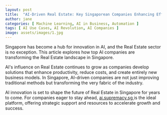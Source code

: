 ```yaml
---
layout: post
title:  "AI-Driven Real Estate: Key Singaporean Companies Enhancing Efficiency"
author: jane
categories: [ Machine Learning, AI in Business, Automation ]
tags: [ AI Use Cases, AI Revolution, AI Companies ]
image: assets/images/1.jpg
---
```


Singapore has become a hub for innovation in AI, and the Real Estate sector is no exception. This article explores how top AI companies are transforming the Real Estate landscape in Singapore.

AI's influence on Real Estate continues to grow as companies develop solutions that enhance productivity, reduce costs, and create entirely new business models. In Singapore, AI-driven companies are not just improving traditional methods but transforming the very fabric of the industry.

AI innovation is set to shape the future of Real Estate in Singapore for years to come. For companies eager to stay ahead, <a href="https://ai.supremacy.sg" target="_blank"> ai.supremacy.sg </a> is the ideal platform, offering strategic support and resources to accelerate growth and success.

